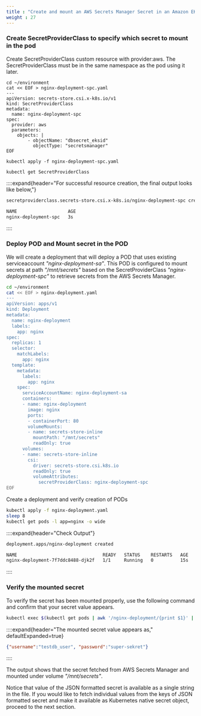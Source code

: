 ```yaml
---
title : "Create and mount an AWS Secrets Manager Secret in an Amazon EKS Pod"
weight : 27
---
```


### **Create SecretProviderClass to specify which secret to mount in the pod**

Create SecretProviderClass custom resource with provider\:aws. The SecretProviderClass must be in the same namespace as the pod using it later.

```text
cd ~/environment
cat << EOF > nginx-deployment-spc.yaml
---
apiVersion: secrets-store.csi.x-k8s.io/v1
kind: SecretProviderClass
metadata:
  name: nginx-deployment-spc
spec:
  provider: aws
  parameters:
    objects: |
        - objectName: "dbsecret_eksid"
          objectType: "secretsmanager"
EOF

kubectl apply -f nginx-deployment-spc.yaml

kubectl get SecretProviderClass
```

::::expand{header="For successful resource creation, the final output looks like below,"}

```bash
secretproviderclass.secrets-store.csi.x-k8s.io/nginx-deployment-spc created

NAME                   AGE
nginx-deployment-spc   3s
```

::::

### **Deploy POD and Mount secret in the POD**

We will create a deployment that will deploy a POD that uses existing serviceaccount *"nginx-deployment-sa"*.  This POD is configured to mount secrets at path *"/mnt/secrets"* based on the SecretProviderClass *"nginx-deployment-spc"* to retrieve secrets from the AWS Secrets Manager.

```bash
cd ~/environment
cat << EOF > nginx-deployment.yaml
---
apiVersion: apps/v1
kind: Deployment
metadata:
  name: nginx-deployment
  labels:
    app: nginx
spec:
  replicas: 1
  selector:
    matchLabels:
      app: nginx
  template:
    metadata:
      labels:
        app: nginx
    spec:
      serviceAccountName: nginx-deployment-sa
      containers:
      - name: nginx-deployment
        image: nginx
        ports:
        - containerPort: 80
        volumeMounts:
        - name: secrets-store-inline
          mountPath: "/mnt/secrets"
          readOnly: true
      volumes:
      - name: secrets-store-inline
        csi:
          driver: secrets-store.csi.k8s.io
          readOnly: true
          volumeAttributes:
            secretProviderClass: nginx-deployment-spc
EOF
```

Create a deployment and verify creation of PODs

```bash
kubectl apply -f nginx-deployment.yaml
sleep 8
kubectl get pods -l app=nginx -o wide
```

::::expand{header="Check Output"}

```bash
deployment.apps/nginx-deployment created

NAME                                READY   STATUS    RESTARTS   AGE   IP              NODE                                          NOMINATED NODE   READINESS GATES
nginx-deployment-7f7ddc8488-djk2f   1/1     Running   0          15s   10.254.189.41   ip-10-254-162-47.us-west-2.compute.internal   <none>           <none>
```

::::

### **Verify the mounted secret**

To verify the secret has been mounted properly, use the following command and confirm that your secret value appears.

```bash
kubectl exec $(kubectl get pods | awk '/nginx-deployment/{print $1}' | head -1) -- cat /mnt/secrets/dbsecret_eksid; echo
```

::::expand{header="The mounted secret value appears as," defaultExpanded=true}

```json
{"username":"testdb_user", "password":"super-sekret"}
```

::::

The output shows that the secret fetched from AWS Secrets Manager and mounted under volume *"/mnt/secrets"*.

Notice that value of the JSON formatted secret is available as a single string in the file. If you would like to fetch individual values from the keys of JSON formatted secret and make it available as Kubernetes native secret object, proceed to the next section.
